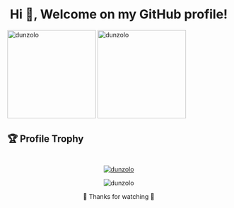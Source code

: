 <h1 align="center">Hi 👋, Welcome on my GitHub profile!</h1>
<p align="left">
    <img src="https://github-readme-stats.vercel.app/api/top-langs?username=dunzolo&show_icons=true&locale=en&layout=compact" height="200" alt="dunzolo" />
    <img src="https://github-readme-stats.vercel.app/api?username=dunzolo&show_icons=true&locale=en" height="200" alt="dunzolo" />
</p>

<p></p>

## 🏆 Profile Trophy
#
<p align="center"> <a href="https://github.com/ryo-ma/github-profile-trophy"><img src="https://github-profile-trophy.vercel.app/?username=dunzolo&theme=juicyfresh&no-bg=true&no-frame=true" alt="dunzolo" /></a> </p>

<p align="center"> <img src="https://komarev.com/ghpvc/?username=dunzolo&label=Profile%20views&color=0e75b6&style=flat" alt="dunzolo" /></p>
<p align="center"> 🙏 Thanks for watching 🙏</p>
